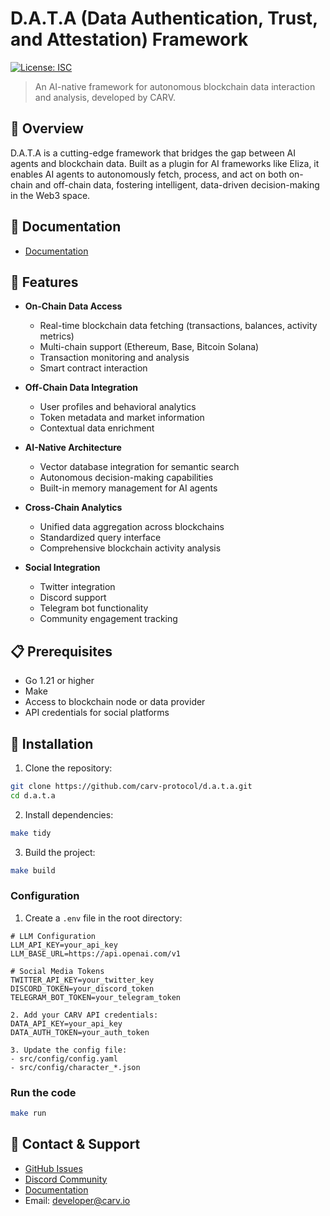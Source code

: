 # D.A.T.A (Data Authentication, Trust, and Attestation) Framework

[![License: ISC](https://img.shields.io/badge/License-ISC-blue.svg)](https://opensource.org/licenses/ISC)

> An AI-native framework for autonomous blockchain data interaction and analysis, developed by CARV.

## 🌟 Overview

D.A.T.A is a cutting-edge framework that bridges the gap between AI agents and blockchain data. Built as a plugin for AI frameworks like Eliza, it enables AI agents to autonomously fetch, process, and act on both on-chain and off-chain data, fostering intelligent, data-driven decision-making in the Web3 space.

## 📖 Documentation

- [Documentation](https://docs.carv.io/d.a.t.a.-ai-framework/introduction)

## 🚀 Features

- **On-Chain Data Access**
  - Real-time blockchain data fetching (transactions, balances, activity metrics)
  - Multi-chain support (Ethereum, Base, Bitcoin Solana)
  - Transaction monitoring and analysis
  - Smart contract interaction

- **Off-Chain Data Integration**
  - User profiles and behavioral analytics
  - Token metadata and market information
  - Contextual data enrichment

- **AI-Native Architecture**
  - Vector database integration for semantic search
  - Autonomous decision-making capabilities
  - Built-in memory management for AI agents

- **Cross-Chain Analytics**
  - Unified data aggregation across blockchains
  - Standardized query interface
  - Comprehensive blockchain activity analysis

- **Social Integration**
  - Twitter integration
  - Discord support
  - Telegram bot functionality
  - Community engagement tracking

## 📋 Prerequisites

- Go 1.21 or higher
- Make
- Access to blockchain node or data provider
- API credentials for social platforms

## 🔧 Installation

1. Clone the repository:
```bash
git clone https://github.com/carv-protocol/d.a.t.a.git
cd d.a.t.a
```

2. Install dependencies:
```bash
make tidy
```

3. Build the project:
```bash
make build
```

### Configuration

1. Create a `.env` file in the root directory:
```env
# LLM Configuration
LLM_API_KEY=your_api_key
LLM_BASE_URL=https://api.openai.com/v1

# Social Media Tokens
TWITTER_API_KEY=your_twitter_key
DISCORD_TOKEN=your_discord_token
TELEGRAM_BOT_TOKEN=your_telegram_token

2. Add your CARV API credentials:
DATA_API_KEY=your_api_key
DATA_AUTH_TOKEN=your_auth_token

3. Update the config file:
- src/config/config.yaml
- src/config/character_*.json
```

### Run the code

```bash
make run
```

## 📮 Contact & Support

- [GitHub Issues](https://github.com/carv-protocol/d.a.t.a/issues)
- [Discord Community](https://discord.gg/gjK2BJhHWN)
- [Documentation](https://docs.carv.io/d.a.t.a.-ai-framework/introduction)
- Email: developer@carv.io